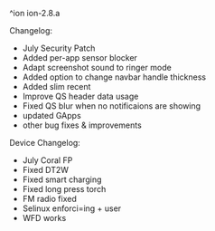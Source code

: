 ^ion
ion-2.8.a

 Changelog:
- July Security Patch
- Added per-app sensor blocker
- Adapt screenshot sound to ringer mode
- Added option to change navbar handle thickness
- Added slim recent
- Improve QS header data usage
- Fixed QS blur when no notificaions are showing
- updated GApps
- other bug fixes & improvements

 Device Changelog:
- July Coral FP
- Fixed DT2W
- Fixed smart charging
- Fixed long press torch
- FM radio fixed
- Selinux  enforci=ing + user
- WFD works
